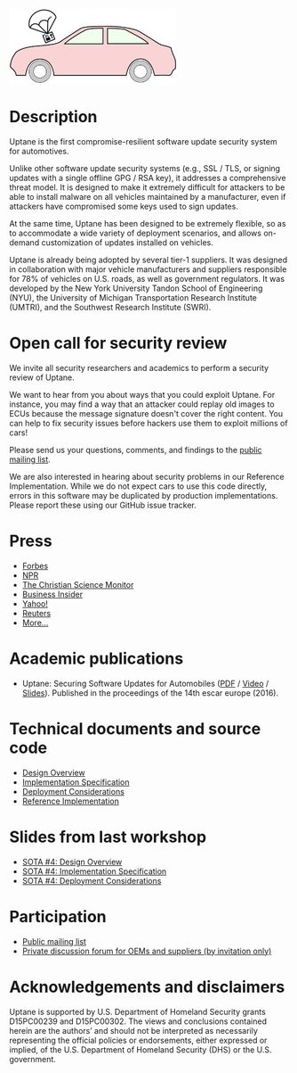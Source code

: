 ![Uptane logo](logo.png)

# Description

Uptane is the first compromise-resilient software update security system for automotives.

Unlike other software update security systems (e.g., SSL / TLS, or signing updates with a single offline GPG / RSA key), it addresses a comprehensive threat model.
It is designed to make it extremely difficult for attackers to be able to install malware on all vehicles maintained by a manufacturer, even if attackers have compromised some keys used to sign updates.

At the same time, Uptane has been designed to be extremely flexible, so as to accommodate a wide variety of deployment scenarios, and allows on-demand customization of updates installed on vehicles.

Uptane is already being adopted by several tier-1 suppliers.
It was designed in collaboration with major vehicle manufacturers and suppliers responsible for 78% of vehicles on U.S. roads, as well as government regulators.
It was developed by the New York University Tandon School of Engineering (NYU), the University of Michigan Transportation Research Institute (UMTRI), and the Southwest Research Institute (SWRI).

# Open call for security review

We invite all security researchers and academics to perform a security review of Uptane.

We want to hear from you about ways that you could exploit Uptane. 
For instance, you may find a way that an attacker could replay old images to ECUs because the message signature doesn't cover the right content.
You can help to fix security issues before hackers use them to exploit  millions of cars!

Please send us your questions, comments, and findings to the [public mailing list](https://groups.google.com/forum/#!forum/uptane-discussion).

We are also interested in hearing about security problems in our Reference Implementation.
While we do not expect cars  to use this code directly, errors in this software may be  duplicated by production implementations.
Please report these using our GitHub issue tracker.

# Press

* [Forbes](http://www.forbes.com/sites/leemathews/2017/01/19/uptane-will-protect-your-connected-car-from-hackers/#6203ff834b25)
* [NPR](http://www.wbur.org/hereandnow/2017/03/17/researchers-software-car-hacking)
* [The Christian Science Monitor](http://www.csmonitor.com/World/Passcode/2017/0118/Are-software-updates-key-to-stopping-criminal-car-hacks)
* [Business Insider](http://www.businessinsider.com/driverless-cars-hacking-ricks-2016-12)
* [Yahoo!](https://www.yahoo.com/tech/call-issued-white-hat-hackers-flaws-automotive-software-050100383.html)
* [Reuters](https://www.facebook.com/Reuters/videos/1364617036891982/)
* [More...](https://ssl.engineering.nyu.edu/press)

# Academic publications

* Uptane: Securing Software Updates for Automobiles ([PDF](https://isis.poly.edu/~jcappos/papers/kuppusamy_escar_16.pdf) / [Video](https://www.youtube.com/watch?v=nDghHNxRGHA) / [Slides](https://docs.google.com/presentation/d/17bl_-y3U78xbhaTbsZDu_Uv0zI9UAKZ8v78dj55yC3k/edit?usp=sharing)). Published in the proceedings of the 14th escar europe (2016).

# Technical documents and source code

* [Design Overview](https://docs.google.com/document/d/1pBK--40BCg_ofww4GES0weYFB6tZRedAjUy6PJ4Rgzk/edit?usp=sharing)
* [Implementation Specification](https://docs.google.com/document/d/1wjg3hl0iDLNh7jIRaHl3IXhwm0ssOtDje5NemyTBcaw/edit?usp=sharing)
* [Deployment Considerations](https://docs.google.com/document/d/17wOs-T7mugwte5_Dt-KLGMsp-3_yAARejpFmrAMefSE/edit?usp=sharing)
* [Reference Implementation](https://github.com/uptane/uptane)

# Slides from last workshop

* [SOTA #4: Design Overview](https://docs.google.com/presentation/d/1YiN5AKbjDZjnu0L1NpNLLroIkRuyuClA2UNYOLkT5oc/edit?usp=sharing)
* [SOTA #4: Implementation Specification](https://docs.google.com/presentation/d/1f3DdpXvU3oT8zygTfrlJeaNDjdbBHHz49lKYHAUF3PQ/edit?usp=sharing)
* [SOTA #4: Deployment Considerations](https://docs.google.com/presentation/d/1vwPHl1RtMM9y1GfRbkML8AHWbThkIOCPMbO006JEIYk/edit?usp=sharing)

# Participation

* [Public mailing list](https://groups.google.com/forum/#!forum/uptane-discussion)
* [Private discussion forum for OEMs and suppliers (by invitation only)](https://uptane.umtri.umich.edu/forum/)

# Acknowledgements and disclaimers

Uptane is supported by U.S. Department of Homeland Security grants D15PC00239 and D15PC00302. The views and conclusions contained herein are the authors’ and should not be interpreted as necessarily representing the official policies or endorsements, either expressed or implied, of the U.S. Department of Homeland Security (DHS) or the U.S. government.
